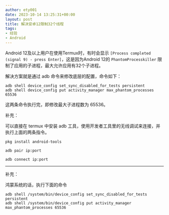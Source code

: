 ```yaml
---
author: ety001
date: 2023-10-14 13:25:31+00:00
layout: post
title: 解决安卓12限制32个线程
tags:
- 经验
- Android
---
```


Android 12及以上用户在使用Termux时，有时会显示 `[Process completed (signal 9) - press Enter]`，这是因为Android 12的 `PhantomProcesskiller` 限制了应用的子进程，最大允许应用有32个子进程。

解决方案就是通过 adb 命令来修改底层的配置，命令如下：

```
adb shell device_config set_sync_disabled_for_tests persistent 
adb shell device_config put activity_manager max_phantom_processes 65536
```

这两条命令执行完，即修改最大子进程数为 65536。

补充：

可以直接在 termux 中安装 adb 工具，使用开发者工具里的无线调试来连接，并执行上面的两条指令。

```
pkg install android-tools

adb pair ip:port

adb connect ip:port
```

---

补充：

鸿蒙系统的话，执行下面的命令

```
adb shell /system/bin/device_config set_sync_disabled_for_tests persistent 
adb shell /system/bin/device_config put activity_manager max_phantom_processes 65536
```
